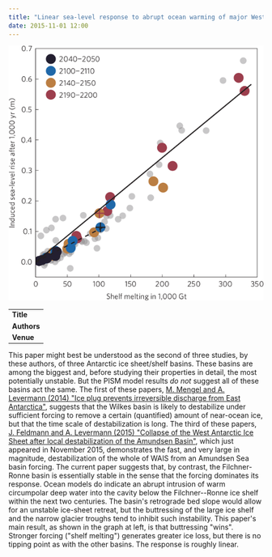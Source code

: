 ```yaml
---
title: "Linear sea-level response to abrupt ocean warming of major West Antarctic ice basin"
date: 2015-11-01 12:00
---
```


![](/img/applications/mengelfeldmannlevermann2015.png)


||
|-
| **Title** | [Linear sea-level response to abrupt ocean warming of major West Antarctic ice basin](http://dx.doi.org/10.1038/nclimate2808) |
| **Authors** | [M. Mengel](http://www.pik-potsdam.de/~mengel/), J. Feldmann, and A. Levermann |
| **Venue** |  [Nature Climate Change](http://www.nature.com/nclimate)  |

This paper might best be understood as the second of three studies, by these authors, of three Antarctic ice sheet/shelf basins. These basins are among the biggest and, before studying their properties in detail, the most potentially unstable. But the PISM model results *do not* suggest all of these basins act the same.
The first of these papers, [M. Mengel and A. Levermann (2014) "Ice plug prevents irreversible discharge from East Antarctica"](http://dx.doi.org/10.1038/nclimate2226), suggests that the Wilkes basin is likely to destabilize under sufficient forcing to remove a certain (quantified) amount of near-ocean ice, but that the time scale of destabilization is long. The third of these papers, [J. Feldmann and A. Levermann (2015) "Collapse of the West Antarctic Ice Sheet after local destabilization of the Amundsen Basin"](http://dx.doi.org/10.1073/pnas.1512482112), which just appeared in November 2015, demonstrates the fast, and very large in magnitude, destabilization of the whole of WAIS from an Amundsen Sea basin forcing. The current paper suggests that, by contrast, the Filchner-Ronne basin is essentially stable in the sense that the forcing dominates its response.
Ocean models do indicate an abrupt intrusion of warm circumpolar deep water into the cavity below the Filchner--Ronne ice shelf within the next two centuries. The basin's retrograde bed slope would allow for an unstable ice-sheet retreat, but the buttressing of the large ice shelf and the narrow glacier troughs tend to inhibit such instability. This paper's main result, as shown in the graph at left, is that buttressing "wins". Stronger forcing ("shelf melting") generates greater ice loss, but there is no tipping point as with the other basins. The response is roughly linear.

